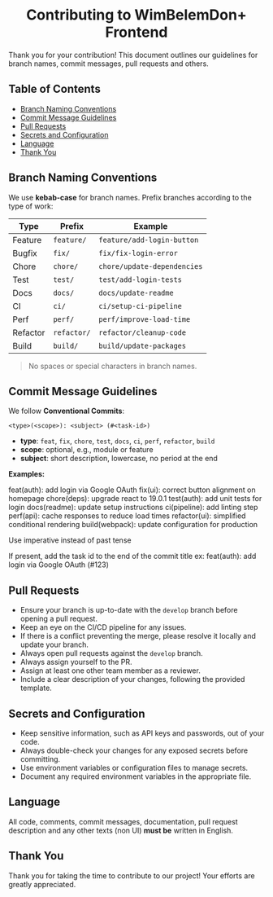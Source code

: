 <h1 style="text-align: center;">Contributing to WimBelemDon+ Frontend</h1>

Thank you for your contribution! This document outlines our guidelines for branch names, commit messages, pull requests and others.

<h2>Table of Contents</h2>

- [Branch Naming Conventions](#branch-naming-conventions)
- [Commit Message Guidelines](#commit-message-guidelines)
- [Pull Requests](#pull-requests)
- [Secrets and Configuration](#secrets-and-configuration)
- [Language](#language)
- [Thank You](#thank-you)

## Branch Naming Conventions

We use **kebab-case** for branch names. Prefix branches according to the type of work:

| Type     | Prefix     | Example                     |
|----------|------------|-----------------------------|
| Feature  | `feature/` | `feature/add-login-button`  |
| Bugfix   | `fix/`     | `fix/fix-login-error`       |
| Chore    | `chore/`   | `chore/update-dependencies` |
| Test     | `test/`    | `test/add-login-tests`      |
| Docs     | `docs/`    | `docs/update-readme`        |
| CI       | `ci/`      | `ci/setup-ci-pipeline`      |
| Perf     | `perf/`    | `perf/improve-load-time`    |
| Refactor | `refactor/`| `refactor/cleanup-code`     |
| Build    | `build/`   | `build/update-packages`     |

> No spaces or special characters in branch names.

## Commit Message Guidelines

We follow **Conventional Commits**:

```
<type>(<scope>): <subject> (#<task-id>)
```

- **type**: `feat`, `fix`, `chore`, `test`, `docs`, `ci`, `perf`, `refactor`, `build`
- **scope**: optional, e.g., module or feature
- **subject**: short description, lowercase, no period at the end

**Examples:**

feat(auth): add login via Google OAuth
fix(ui): correct button alignment on homepage
chore(deps): upgrade react to 19.0.1
test(auth): add unit tests for login
docs(readme): update setup instructions
ci(pipeline): add linting step
perf(api): cache responses to reduce load times
refactor(ui): simplified conditional rendering
build(webpack): update configuration for production

Use imperative instead of past tense

If present, add the task id to the end of the commit title
ex: feat(auth): add login via Google OAuth (#123)

## Pull Requests

- Ensure your branch is up-to-date with the `develop` branch before opening a pull request.
- Keep an eye on the CI/CD pipeline for any issues.
- If there is a conflict preventing the merge, please resolve it locally and update your branch.
- Always open pull requests against the `develop` branch.
- Always assign yourself to the PR.
- Assign at least one other team member as a reviewer.
- Include a clear description of your changes, following the provided template.

## Secrets and Configuration

- Keep sensitive information, such as API keys and passwords, out of your code.
- Always double-check your changes for any exposed secrets before committing.
- Use environment variables or configuration files to manage secrets.
- Document any required environment variables in the appropriate file.

## Language

All code, comments, commit messages, documentation, pull request description and any other texts (non UI) **must be** written in English.

## Thank You

Thank you for taking the time to contribute to our project! Your efforts are greatly appreciated.
